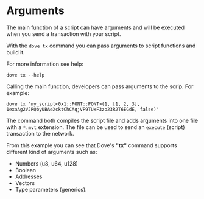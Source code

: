 # Arguments

The main function of a script can have arguments and will be executed when you send a transaction with your script.

With the `dove tx` command you can pass arguments to script functions and build it. 

For more information see help:

```text
dove tx --help
```

Calling the main function, developers can pass arguments to the scrip. For example: 

```text
dove tx 'my_script<0x1::PONT::PONT>(1, [1, 2, 3], 1exaAg2VJRQbyUBAeXcktChCAqjVP9TUxF3zo23R2T6EGdE, false)'
```

The command both compiles the script file and adds arguments into one file with a `*.mvt` extension. The file can be used to send an `execute` (script) transaction to the network.

From this example you can see that Dove's **"tx"** command supports different kind of arguments such as:

* Numbers (u8, u64, u128)
* Boolean
* Addresses
* Vectors
* Type parameters (generics).
